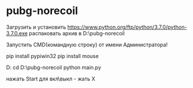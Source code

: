 # pubg-norecoil

Загрузить и установить https://www.python.org/ftp/python/3.7.0/python-3.7.0.exe
распаковать архив в D:\pubg-norecoil

Запустить CMD(командную строку) от имени Администратора!

pip install pypiwin32
pip install mouse


D:
cd D:\pubg-norecoil
python main.py

нажать Start 
для вкл\выкл - жать X
